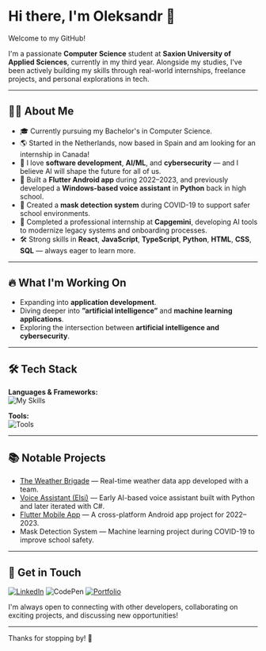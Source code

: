 # Hi there, I'm Oleksandr 👋

Welcome to my GitHub!

I'm a passionate **Computer Science** student at **Saxion University of Applied Sciences**, currently in my third year. Alongside my studies, I've been actively building my skills through real-world internships, freelance projects, and personal explorations in tech.

---

## 👨‍💻 About Me

- 🎓 Currently pursuing my Bachelor's in Computer Science.
- 🌎 Started in the Netherlands, now based in Spain and am looking for an internship in Canada!
- 💬 I love **software development**, **AI/ML**, and **cybersecurity** — and I believe AI will shape the future for all of us.
- 📱 Built a **Flutter Android app** during 2022–2023, and previously developed a **Windows-based voice assistant** in **Python** back in high school.
- 🤖 Created a **mask detection system** during COVID-19 to support safer school environments.
- 💼 Completed a professional internship at **Capgemini**, developing AI tools to modernize legacy systems and onboarding processes.
- 🛠️ Strong skills in **React**, **JavaScript**, **TypeScript**, **Python**, **HTML**, **CSS**, **SQL** — always eager to learn more.

---

## 🔥 What I'm Working On

- Expanding into **application development**.
- Diving deeper into **”artificial intelligence”** and **machine learning applications**.
- Exploring the intersection between **artificial intelligence and cybersecurity**.

---

## 🛠️ Tech Stack

**Languages & Frameworks:**  
![My Skills](https://skillicons.dev/icons?i=python,cpp,cs,c,js,ts,react,flutter,dart,html,css,sql,arduino,nodejs,electron,graphql,jquery,latex,md,mysql,nextjs,npm,php)

**Tools:**  
![Tools](https://skillicons.dev/icons?i=git,github,gitlab,vscode,figma,azure,clion,cmake,ai,codepen,idea,linux,matlab,postgres,pycharm,qt,raspberrypi,sqlite,sublime,ubuntu,webstorm,windows)

---

## 📚 Notable Projects

- [The Weather Brigade](https://github.com/AZaUk/TheWeatherBrigade) — Real-time weather data app developed with a team.
- [Voice Assistant (Elsi)](https://elsi.sealzi.com/) — Early AI-based voice assistant built with Python and later iterated with C#.
- [Flutter Mobile App](https://github.com/AZaUk/FlutterCalculator) — A cross-platform Android app project for 2022–2023.
- Mask Detection System — Machine learning project during COVID-19 to improve school safety.

---

## 📢 Get in Touch

[![LinkedIn](https://skillicons.dev/icons?i=linkedin)](https://www.linkedin.com/in/oleksandr-z/)
![CodePen](https://skillicons.dev/icons?i=codepen)
[![Portfolio](https://skillicons.dev/icons?i=figma)](https://www.figma.com/proto/CznMBdXTD8U3ySWmDgBkoz/Oleksandr-Zabolotnyy's-Portfolio?page-id=0%3A1&node-id=3-2&p=f&viewport=176%2C151%2C0.1&t=cYmGuCSzmUUjfks5-1&scaling=scale-down-width&content-scaling=fixed&starting-point-node-id=3%3A2)

I'm always open to connecting with other developers, collaborating on exciting projects, and discussing new opportunities!

---

Thanks for stopping by! 🚀
